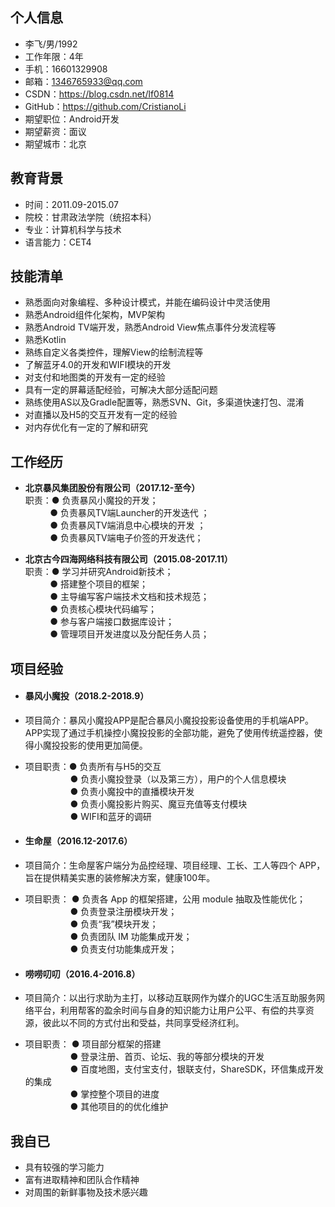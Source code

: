 ## 个人信息

* 李飞/男/1992
* 工作年限：4年
* 手机：16601329908
* 邮箱：1346765933@qq.com
* CSDN：https://blog.csdn.net/lf0814
* GitHub：https://github.com/CristianoLi
* 期望职位：Android开发
* 期望薪资：面议
* 期望城市：北京

##  教育背景

* 时间：2011.09-2015.07
* 院校：甘肃政法学院（统招本科）
* 专业：计算机科学与技术
* 语言能力：CET4

##  技能清单

* 熟悉面向对象编程、多种设计模式，并能在编码设计中灵活使用
* 熟悉Android组件化架构，MVP架构
* 熟悉Android TV端开发，熟悉Android View焦点事件分发流程等
* 熟悉Kotlin
* 熟练自定义各类控件，理解View的绘制流程等
* 了解蓝牙4.0的开发和WIFI模块的开发
* 对支付和地图类的开发有一定的经验
* 具有一定的屏幕适配经验，可解决大部分适配问题
* 熟练使用AS以及Gradle配置等，熟悉SVN、Git，多渠道快速打包、混淆
* 对直播以及H5的交互开发有一定的经验
* 对内存优化有一定的了解和研究

##  工作经历

* __北京暴风集团股份有限公司（2017.12-至今）__   
职责：● 负责暴风小魔投的开发；  
&nbsp;&nbsp;&nbsp;&nbsp;&nbsp;&nbsp;&nbsp;&nbsp;&nbsp; ● 负责暴风TV端Launcher的开发迭代 ；  
&nbsp;&nbsp;&nbsp;&nbsp;&nbsp;&nbsp;&nbsp;&nbsp;&nbsp; ● 负责暴风TV端消息中心模块的开发 ；  
&nbsp;&nbsp;&nbsp;&nbsp;&nbsp;&nbsp;&nbsp;&nbsp;&nbsp; ● 负责暴风TV端电子价签的开发迭代；

* __北京古今四海网络科技有限公司（2015.08-2017.11）__  
职责：● 学习并研究Android新技术；  
&nbsp;&nbsp;&nbsp;&nbsp;&nbsp;&nbsp;&nbsp;&nbsp;&nbsp; ● 搭建整个项目的框架；   
&nbsp;&nbsp;&nbsp;&nbsp;&nbsp;&nbsp;&nbsp;&nbsp;&nbsp; ● 主导编写客户端技术文档和技术规范；   
&nbsp;&nbsp;&nbsp;&nbsp;&nbsp;&nbsp;&nbsp;&nbsp;&nbsp; ● 负责核心模块代码编写；   
&nbsp;&nbsp;&nbsp;&nbsp;&nbsp;&nbsp;&nbsp;&nbsp;&nbsp; ● 参与客户端接口数据库设计；   
&nbsp;&nbsp;&nbsp;&nbsp;&nbsp;&nbsp;&nbsp;&nbsp;&nbsp; ● 管理项目开发进度以及分配任务人员；

##  项目经验

* #### 暴风小魔投（2018.2-2018.9）   

* 项目简介：暴风小魔投APP是配合暴风小魔投投影设备使用的手机端APP。APP实现了通过手机操控小魔投投影的全部功能，避免了使用传统遥控器，使得小魔投投影的使用更加简便。   
* 项目职责：● 负责所有与H5的交互  
&emsp; &emsp; &emsp; &emsp; ● 负责小魔投登录（以及第三方），用户的个人信息模块  
&emsp; &emsp; &emsp; &emsp; ● 负责小魔投中的直播模块开发  
&emsp; &emsp; &emsp; &emsp; ● 负责小魔投影片购买、魔豆充值等支付模块  
&emsp; &emsp; &emsp; &emsp; ● WIFI和蓝牙的调研  

* #### 生命屋（2016.12-2017.6）

* 项目简介：生命屋客户端分为品控经理、项目经理、工长、工人等四个 APP，旨在提供精美实惠的装修解决方案，健康100年。
* 项目职责： ● 负责各 App 的框架搭建，公用 module 抽取及性能优化；  
&emsp; &emsp; &emsp; &emsp; ● 负责登录注册模块开发；  
&emsp; &emsp; &emsp; &emsp; ● 负责“我”模块开发；  
&emsp; &emsp; &emsp; &emsp; ● 负责团队 IM 功能集成开发；  
&emsp; &emsp; &emsp; &emsp; ● 负责支付功能集成开发；  

* #### 唠唠叨叨（2016.4-2016.8）

* 项目简介：以出行求助为主打，以移动互联网作为媒介的UGC生活互助服务网络平台，利用帮客的盈余时间与自身的知识能力让用户公平、有偿的共享资源，彼此以不同的方式付出和受益，共同享受经济红利。
* 项目职责： ● 项目部分框架的搭建   
&emsp; &emsp; &emsp; &emsp; ● 登录注册、首页、论坛、我的等部分模块的开发  
&emsp; &emsp; &emsp; &emsp; ● 百度地图，支付宝支付，银联支付，ShareSDK，环信集成开发的集成  
&emsp; &emsp; &emsp; &emsp; ● 掌控整个项目的进度  
&emsp; &emsp; &emsp; &emsp; ● 其他项目的的优化维护  

##  我自已

* 具有较强的学习能力
* 富有进取精神和团队合作精神
* 对周围的新鲜事物及技术感兴趣
